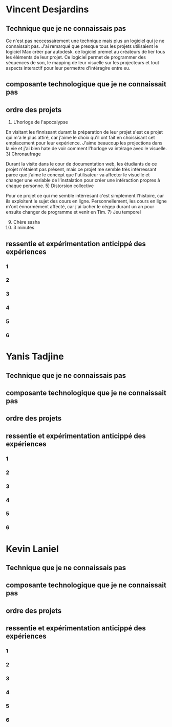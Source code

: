 # Vincent Desjardins
## Technique que je ne connaissais pas
Ce n'est pas neccessairement une technique mais plus un logiciel qui je ne connaissait pas. J'ai remarqué que presque tous les projets utilisaient le logiciel Max créer par autodesk. ce logiciel premet au créateurs de lier tous les éléments de leur projet. Ce logiciel permet de programmer des séquences de son, le mapping de leur visuelle sur les projecteurs et tout aspects interactif pour leur permettre d'intéragire entre eu.
## composante technologique que je ne connaissait pas

## ordre des projets
1) L'horloge de l'apocalypse

En visitant les finnissant durant la préparation de leur projet s'est ce projet qui m'a le plus attiré, car j'aime le choix qu'il ont fait en choissisant cet emplacement pour leur expérience. J'aime beaucoup les projections dans la vie et j'ai bien hate de voir comment l'horloge va intérage avec le visuelle.
3) Chronaufrage

Durant la visite dans le cour de documentation web, les étudiants de ce projet n'étaient pas présent, mais ce projet me semble très intérressant parce que j'aime le concept que l'utilisateur va affecter le visuelle et changer une variable de l'instalation pour créer une intéraction propres à chaque personne.
5) Distorsion collective

Pour ce projet ce qui me semble intérresant c'est simplement l'histoire, car ils exploitent le sujet des cours en ligne. Personnellement, les cours en ligne m'ont énnormément affecté, car j'ai lacher le cégep durant un an pour ensuite changer de programme et venir en Tim.
7) Jeu temporel

9) Chère sasha
10) 3 minutes
## ressentie et expérimentation anticippé des expériences
### 1
### 2
### 3
### 4
### 5
### 6

# Yanis Tadjine
## Technique que je ne connaissais pas
## composante technologique que je ne connaissait pas
## ordre des projets
## ressentie et expérimentation anticippé des expériences
### 1
### 2
### 3
### 4
### 5
### 6

# Kevin Laniel
## Technique que je ne connaissais pas
## composante technologique que je ne connaissait pas
## ordre des projets
## ressentie et expérimentation anticippé des expériences
### 1
### 2
### 3
### 4
### 5
### 6
